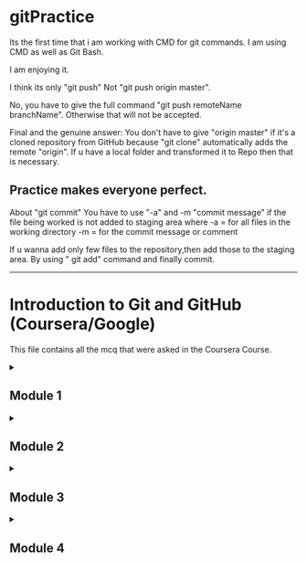 # gitPractice

Its the first time that i am working with CMD for git commands.
I am using CMD as well as Git Bash.

I am enjoying it.

I think its only "git push" Not "git push origin master".

No, you have to give the full command "git push remoteName branchName".
Otherwise that will not be accepted.

Final and the genuine answer: You don't have to give "origin master" if it's a cloned repository from 
GitHub because "git clone" automatically adds the remote "origin".
If u have a local folder and transformed it to Repo then that is necessary.


## Practice makes everyone perfect.

About "git commit"
	You have to use "-a" and -m "commit message" if the file being worked is not added to staging area
where
	-a = for all files in the working directory
	-m = for the commit message or comment

If u wanna add only few files to the repository,then add those to the staging area.
By using " git add" command and finally commit.

---

# Introduction to Git and GitHub (Coursera/Google)
This file contains all the mcq that were asked in the Coursera Course.

<details>
	<summary>
		<h2>Module 1</h2>
	</summary>
	
1. Your colleague sent you a patch called fix_names.patch, which fixes a config file called fix_names.conf. What command do you need to run to apply the patch to the config file?

```diff
'diff names.conf fix_names.conf 
'patch fix_names.conf names.conf 
+ patch fix_names.conf < fix_names.patch
'diff names.conf_orig names.conf_fixed > fix_names.conf
```

2. You're helping a friend with a bug in a script called fix_permissions.py, which fixes the permissions of a bunch of files. To work on the file, you make a copy and call it fix_permissions_modified.py. What command do you need to run after solving the bug to send the patch to your friend?

```diff
+ diff fix_permissions.py fix_permissions_modified.py > fix_permissions.patch
 patch fix_permissions.py < fix_permissions_modified.py
 patch fix_permissions.py > fix_permissions.patch
 diff fix_permissions.py fix_permissions.diff
```

3. The _____ command highlights the words that changed in a file instead of working line by line.

```diff
 diff
 diff -u
+ wdiff
 patch
```

4. How can we choose the return value our script returns when it finishes?

```diff
+ Using the exit command from the sys module
Use the patch command
Use the diff command 
Use meld
```

5. In addition to the original files, what else do we need before we can use the patch command?

```diff
+ Diff file
exit command of the sys module
Version control
Full copy of the new files
```

6. How can a VCS (Version Control System) come in handy when updating your software, even if you’re a solo programmer? Check all that apply.

```diff
Git retains local copies of repositories, resulting in fast operations.
+ If something breaks due to a change, you can fix the problem by reverting to a working version before the change.
+ Git relies on a centralized server.
+ Git allows you to review the history of your project.
```

7. Who is the original creator and main developer of the VCS (Version Control System) tool Git?

```diff
Bill Gates
Guido van Rossum
+ Linus Torvalds
James Gosling
```

8. _____ is a feature of a software management system that records changes to a file or set of files over time so that you can recall specific versions later.

```diff
A repository
sys.exit()
+ Version control
IDE
```

9. A _____ is a collection of edits which has been submitted to the version control system for safe keeping.

```diff
IDE
version control system
+ commit
repository
```

10. Within a VCS, project files are organized in centralized locations called _____ where they can be called upon later.

```diff
commits
+ repositories
IDE
yum
```

11. Before changes in new files can be added to the Git directory, what command will tell Git to track our file in the list of changes to be committed?

```diff
git status
+ git add
git commit 
git init
```

12. Which command would we use to review the commit history for our project?

```diff
git clone
git status
git config -l
+ git log
```

13. What command would we use to make Git track our file?

```diff
git clone
git status
+ git add
git log
```

14. Which command would we use to look at our config?

```diff
git clone
git status
+ git config -l
git log
```

15. Which command would we use to view pending changes?

```diff
git clone
+ git status
git config -l
git log
```
</details>










<details>
	<summary>
		<h2>Module 2</h2>
	</summary>
	

1. Which of the following commands is NOT an example of a method for comparing or reviewing the changes made to a file?

```diff
git log -p
git diff --staged
git add -p
+ git mv
```

2. What is the gitignore file?

```diff
A file containing a list of commands that Git will ignore.
A file the user is intended to ignore.
A file listing uncommitted changes.
+ A file containing a list of files or filename patterns for Git to skip for the current repo.
```

3. What kind of file will the command git commit -a not commit?

```diff
Tracked files
+ New files
Old files
Staged files
```

4. What does HEAD represent in Git?

```diff
The subject line of a commit message
The top portion of a commit
+ The currently checked-out snapshot of your project
The first commit of your project
```

5. If we want to show some stats about the changes in a commit, like which files were changed and how many lines were added or removed, what flag should we add to git log?

```diff
+ --stat
 --patch
 -2
 --pretty
```

6. Let's say we've made a mistake in our latest commit to a public branch. Which of the following commands is the best option for fixing our mistake?

```diff
+ git revert
git commit --amend
git reset
git checkout -- <file>
```

7. If we want to rollback a commit on a public branch that wasn't the most recent one using the revert command, what must we do?

```diff
Use the git reset HEAD~2 command instead of revert
Use the revert command repeatedly until we've reached the one we want
+ use the commit ID at the end of the git revert command
Use the git commit --amend command instead
```

8. What does Git use cryptographic hash keys for?

```diff
To secure project backups
To guarantee the consistency of our repository
To encrypt passwords
+ To identify commits
```

9. What does the command git commit --amend do?

```diff
Start a new branch
Create a copy of the previous commit
Delete the previous commit
+ Overwrite the previous commit
```

10. How can we easily view the log message and diff output the last commit if we don't know the commit ID?

```diff
+ git show
git identify
git log
git revert 
```

11. When we merge two branches, one of two algorithms is used. If the branches have diverged, which algorithm is used?

```diff
+ three-way merge
fast-forward merge
merge conflict
orphan-creating merge

```

12. The following code snippet represents the result of a merge conflict. Edit the code to fix the conflict and keep the version represented by the current branch.

```diff
+ print("Keep me!")
```

13. What command would we use to throw away a merge, and start over? 

```diff
git checkout -b <branch>
+ git merge --abort
git log --graph --oneline 
git branch -D <name>
```

14. How do we display a summarized view of the commit history for a repo, showing one line per commit? 

```diff
git log --format=short 
git branch -D <name>
+ git log --graph --oneline 
git checkout -b <branch>
```

15. The following script contains the result of a merge conflict. Edit the code to fix the conflict, so that both versions are included.

```diff
+ def main():
+     print("Start of program>>>>>>>")
+     print("End of program!")
+ main()
```
</details>










<details>
	<summary>
		<h2>Module 3</h2>
	</summary>
	
1. When we want to update our local repository to reflect changes made in the remote repository, which command would we use?

```diff
git clone <URL>
git push
+ git pull
git commit -a -m
```

2. git config --global credential.helper cache allows us to configure the credential helper, which is used for ...what?

```diff
Troubleshooting the login process
Dynamically suggesting commit messages
Allowing configuration of automatic repository pulling
+ Allowing automated login to GitHub
```

3. Name two ways to avoid having to enter our password when retrieving and when pushing changes to the repo. (Check all that apply)

```diff
Implement a post-receive hook
+ Use a credential helper
+ Create an SSH key-pair
Use the git commit -a -m command.
```

4. Before we have a local copy of a commit, we should download one using which command? 

```diff
git commit -a -m
git push
git pull
+ git clone <URL>
```

5. In order to get the contents of a remote branch without automatically merging, which of these commands should we use?

```diff
git pull
+ git remote update
git checkout
git log -p -1
```

6. If we need to find more information about a remote branch, which command will help us?

```diff
git fetch
git checkout
git remote update
+ git remote show origin
```

7. What command will download remote branches from remote repositories without merging the content with your current workspace automatically?

```diff
git checkout
git pull
+ git fetch
git remote update
```

8. What type of merge creates a new merge commit?
```diff
Fast-forward merge
Implicit merge
+ Explicit merge
Squash on merge
```

9. What method of getting remote contents will automatically merge the remote branch with the current local branch?

```diff
git fetch
git checkout
git remote update
+ git pull
```

10. If you’re making changes to a local branch while another user has also made changes to the remote branch, which command will trigger a merge?

```diff
git push
+ git pull
git rebase
git fetch
```

11. Which of the following is a reason to use rebase instead of merging? 

```diff
+ When you want to keep a linear commit history
When you want a set of commits to be clearly grouped together in history
When you are on a public branch
When pushing commits to a remote branch
```

12. Where should we keep the latest stable version of the project?

```diff
The master branch
+ A separate branch from the master branch
The debug branch
A remote branch 
```

13. Which of the following statements represent best practices for collaboration? (check all that apply)

```diff
+ When working on a big change, it makes sense to have a separate feature branch.
You should always rebase changes that have been pushed to remote repos.
+ Always synchronize your branches before starting any work on your own.
+ Avoid having very large changes that modify a lot of different things.
```

14. What command would we use to change the base of the current branch?

```diff
git checkout <branchname>
git pull
+ git rebase <branchname>
git fetch
```
</details>










<details>
	<summary>
		<h2>Module 4</h2>
	</summary>
	
1. What is the difference between using squash and fixup when rebasing?

```diff
Squash deletes previous commits.
+ Squash combines the commit messages into one. Fixup discards the new commit message.
Squash only works on Apple operating systems.
Fixup combines the commit messages into one. Squash discards the commit message.
```

2. What is a pull request?

```diff
The owner of the target repository requesting you to add your changes.
+ A request sent to the owner and collaborators of the target repository to pull your recent changes.
A request to delete previous changes.
A request for a specific feature in the next version.
```

3. Under what circumstances is a new fork created?

```diff
+ When you want to experiment with changes without affecting the main repository.
When you clone a remote repository to your local machine.
During a merge conflict.
When there are too many branches.
```

4. What combination of command and flags will force Git to push the current snapshot to the repo as it is, possibly resulting in permanent data loss?

```diff
+ git push -f
	> git push with the -f flag forcibly replaces the old commits with the new one and forces Git to push the current snapshot to the repo as it is. This can be dangerous as it can lead to remote changes being permanently lost and is not recommended unless you're pushing fixes to your own fork (nobody else is using it) such as in the case after doing interactive rebasing to squash multiple commits into one as demonstrated.
git log --graph --oneline --all
git status 
git rebase -i
```

5. When using interactive rebase, which option is the default, and takes the commits and rebases them against the branch we selected?

```diff
squash
edit
reword
+ pick
```
6. When should we respond to comments from collaborators and reviewers?

```diff
When their comments address software-breaking bugs
No need, just resolve the concerns and be done with it
+ Always
Only when a code correction is necessary
```

7. What is a nit?

```diff
+ A trivial comment or suggestion
A couple lines of code
A repository that is no longer maintained
An orphaned branch
```

8. Select common code issues that might be addressed in a code review. (Check all that apply)

```diff
+ Using unclear names
Following PEP8 guidelines
+ Forgetting to handle a specific condition
+ Forgetting to add tests
```

9. If we've pushed a new version since we've made a recent change, what might our comment be flagged as?

```diff
Accepted
Resolved
+ Outdated
Merged
```

10. What are the goals of code review? (Check all that apply)

```diff
+ Make sure that the contents are easy to understand
+ Ensure consistent style
Build perfect code
+ Ensure we don't forget any important cases
```


11. How do we reference issues in our commits with automatic links?

```diff
+ By using one of the keywords followed by a hashtag and the issue number.
By using an asterisk (*) after the issue number.
By typing the issue number inside braces ({}).
By using a special keyword.
```

12. What is an artifact in terms of continuous integration/continuous delivery (CI/CD) pipelines?

```diff
An old and obsolete piece of code or library.
+ Any file generated as part of the CI/CD pipeline.
An unintended minor glitch in a computer program
An automated series of tests that run each time there is a new commit or pull request.
```

13. Which of the following statements are good advice for project maintainers? (Check all that apply)

```diff
Coordinate solely via email
+ Reply promptly to pull-requests
+ Understand any changes you accept
+ Use an issue tracker 
```

14. Which statement best represents what a Continuous Integration system will do?

```diff
+ Run tests automatically
Update with incremental rollouts
Assign issues and track who's doing what
Specify the steps that need to run to get the result you want
```

15. Which statement best represents what a Continuous Delivery (CD) system will do?

```diff
Run tests automatically
+ Update with incremental rollouts
Assign issues and track who's doing what
Specify the steps that need to run to get the result you want
```
</details>




